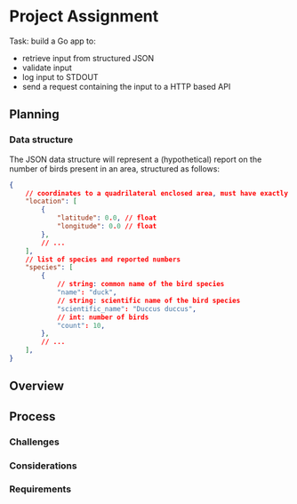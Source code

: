 # Project Assignment

Task: build a Go app to:

- retrieve input from structured JSON
- validate input
- log input to STDOUT
- send a request containing the input to a HTTP based API

## Planning

### Data structure

The JSON data structure will represent a (hypothetical) report on the number of birds present in an area, structured as follows:

```json
{
    // coordinates to a quadrilateral enclosed area, must have exactly 4 coordinates
    "location": [
        {
            "latitude": 0.0, // float
            "longitude": 0.0 // float
        },
        // ...
    ],
    // list of species and reported numbers
    "species": [
        {
            // string: common name of the bird species
            "name": "duck",
            // string: scientific name of the bird species
            "scientific_name": "Duccus duccus",
            // int: number of birds
            "count": 10,
        }, 
        // ...
    ],
}
```

## Overview

## Process

### Challenges

### Considerations

### Requirements
